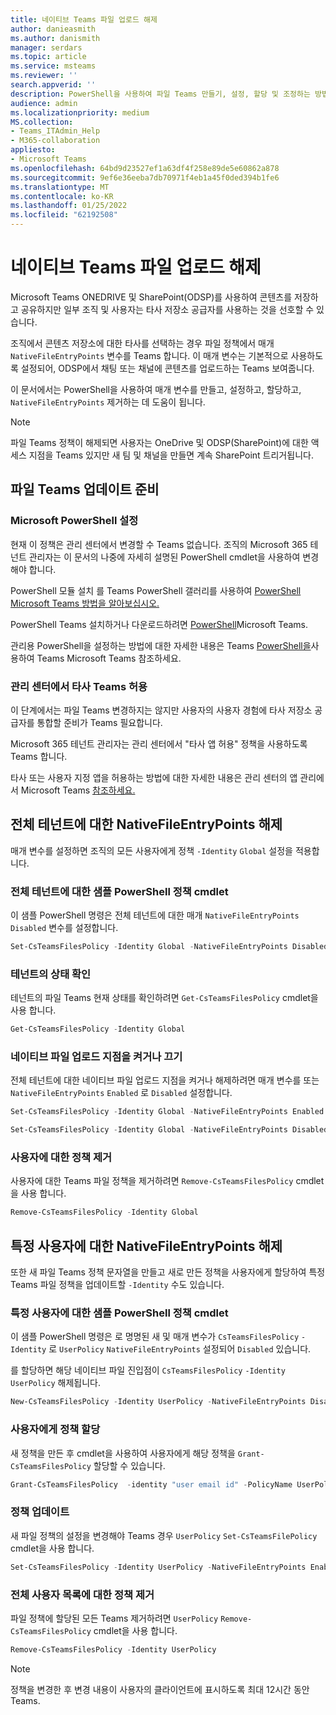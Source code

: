```yaml
---
title: 네이티브 Teams 파일 업로드 해제
author: danieasmith
ms.author: danismith
manager: serdars
ms.topic: article
ms.service: msteams
ms.reviewer: ''
search.appverid: ''
description: PowerShell을 사용하여 파일 Teams 만들기, 설정, 할당 및 조정하는 방법에 대해 자세히 알아보습니다.
audience: admin
ms.localizationpriority: medium
MS.collection:
- Teams_ITAdmin_Help
- M365-collaboration
appliesto:
- Microsoft Teams
ms.openlocfilehash: 64bd9d23527ef1a63df4f258e89de5e60862a878
ms.sourcegitcommit: 9ef6e36eeba7db70971f4eb1a45f0ded394b1fe6
ms.translationtype: MT
ms.contentlocale: ko-KR
ms.lasthandoff: 01/25/2022
ms.locfileid: "62192508"
---
```

# <a name="turn-off-teams-native-file-upload-policy"></a>네이티브 Teams 파일 업로드 해제

Microsoft Teams ONEDRIVE 및 SharePoint(ODSP)를 사용하여 콘텐츠를 저장하고 공유하지만 일부 조직 및 사용자는 타사 저장소 공급자를 사용하는 것을 선호할 수 있습니다.  

조직에서 콘텐츠 저장소에 대한 타사를 선택하는 경우 파일 정책에서 매개 ``NativeFileEntryPoints`` 변수를 Teams 합니다. 이 매개 변수는 기본적으로 사용하도록 설정되어, ODSP에서 채팅 또는 채널에 콘텐츠를 업로드하는 Teams 보여줍니다.

이 문서에서는 PowerShell을 사용하여 매개 변수를 만들고, 설정하고, 할당하고, ``NativeFileEntryPoints`` 제거하는 데 도움이 됩니다.

>[!NOTE]
>파일 Teams 정책이 해제되면 사용자는 OneDrive 및 ODSP(SharePoint)에 대한 액세스 지점을 Teams 있지만 새 팀 및 채널을 만들면 계속 SharePoint 트리거됩니다.

## <a name="prepare-to-update-the-teams-files-policy"></a>파일 Teams 업데이트 준비

### <a name="set-up-microsoft-powershell"></a>Microsoft PowerShell 설정

현재 이 정책은 관리 센터에서 변경할 수 Teams 없습니다. 조직의 Microsoft 365 테넌트 관리자는 이 문서의 나중에 자세히 설명된 PowerShell cmdlet을 사용하여 변경해야 합니다.

PowerShell 모듈 설치 를 Teams PowerShell 갤러리를 사용하여 [PowerShell Microsoft Teams 방법을 알아보십시오.](teams-powershell-install.md)

PowerShell Teams 설치하거나 다운로드하려면 [PowerShell](https://www.powershellgallery.com/packages/MicrosoftTeams/3.0.0)Microsoft Teams.

관리용 PowerShell을 설정하는 방법에 대한 자세한 내용은 Teams [PowerShell을](teams-powershell-managing-teams.md)사용하여 Teams Microsoft Teams 참조하세요.

### <a name="allow-third-party-apps-in-teams-admin-center"></a>관리 센터에서 타사 Teams 허용

이 단계에서는 파일 Teams 변경하지는 않지만 사용자의 사용자 경험에 타사 저장소 공급자를 통합할 준비가 Teams 필요합니다.

Microsoft 365 테넌트 관리자는 관리 센터에서 "타사 앱 허용" 정책을 사용하도록 Teams 합니다.

타사 또는 사용자 지정 앱을 허용하는 방법에 대한 자세한 내용은 관리 센터의 앱 관리에서 Microsoft Teams [참조하세요.](/microsoftteams/manage-apps#manage-org-wide-app-settings)

## <a name="turn-off-nativefileentrypoints-for-your-entire-tenant"></a>전체 테넌트에 대한 NativeFileEntryPoints 해제

매개 변수를 설정하면 조직의 모든 사용자에게 정책 ``-Identity`` ``Global`` 설정을 적용합니다.

### <a name="sample-powershell-policy-cmdlet-for-entire-tenant"></a>전체 테넌트에 대한 샘플 PowerShell 정책 cmdlet

이 샘플 PowerShell 명령은 전체 테넌트에 대한 매개 ``NativeFileEntryPoints`` ``Disabled`` 변수를 설정합니다.

```powershell
Set-CsTeamsFilesPolicy -Identity Global -NativeFileEntryPoints Disabled
```

### <a name="check-the-status-of-your-tenant"></a>테넌트의 상태 확인  

테넌트의 파일 Teams 현재 상태를 확인하려면 ``Get-CsTeamsFilesPolicy`` cmdlet을 사용 합니다.

```powershell
Get-CsTeamsFilesPolicy -Identity Global
```

### <a name="turn-on-or-turn-off-native-file-upload-point"></a>네이티브 파일 업로드 지점을 켜거나 끄기

전체 테넌트에 대한 네이티브 파일 업로드 지점을 켜거나 해제하려면 매개 변수를 또는 ``NativeFileEntryPoints`` ``Enabled`` 로 ``Disabled`` 설정합니다.

```powershell
Set-CsTeamsFilesPolicy -Identity Global -NativeFileEntryPoints Enabled
```

```powershell
Set-CsTeamsFilesPolicy -Identity Global -NativeFileEntryPoints Disabled
```

### <a name="remove-the-policy-for-your-users"></a>사용자에 대한 정책 제거

사용자에 대한 Teams 파일 정책을 제거하려면 ``Remove-CsTeamsFilesPolicy`` cmdlet을 사용 합니다.

```powershell
Remove-CsTeamsFilesPolicy -Identity Global
```

## <a name="turn-off-nativefileentrypoints-for-specific-users"></a>특정 사용자에 대한 NativeFileEntryPoints 해제

또한 새 파일 Teams 정책 문자열을 만들고 새로 만든 정책을 사용자에게 할당하여 특정 Teams 파일 정책을 업데이트할 ``-Identity`` 수도 있습니다.

### <a name="sample-powershell-policy-cmdlet-for-specific-users"></a>특정 사용자에 대한 샘플 PowerShell 정책 cmdlet

이 샘플 PowerShell 명령은 로 명명된 새 및 매개 변수가 ``CsTeamsFilesPolicy`` ``-Identity`` 로 ``UserPolicy`` ``NativeFileEntryPoints`` 설정되어 ``Disabled`` 있습니다.

를 할당하면 해당 네이티브 파일 진입점이 ``CsTeamsFilesPolicy`` ``-Identity UserPolicy`` 해제됩니다.

```powershell
New-CsTeamsFilesPolicy -Identity UserPolicy -NativeFileEntryPoints Disabled
```

### <a name="assign-a-policy-to-user"></a>사용자에게 정책 할당

새 정책을 만든 후 cmdlet을 사용하여 사용자에게 해당 정책을 ``Grant-CsTeamsFilesPolicy`` 할당할 수 있습니다.

```powershell
Grant-CsTeamsFilesPolicy  -identity "user email id" -PolicyName UserPolicy
```

### <a name="update-the-policy"></a>정책 업데이트

새 파일 정책의 설정을 변경해야 Teams 경우 ``UserPolicy`` ``Set-CsTeamsFilePolicy`` cmdlet을 사용 합니다.

```powershell
Set-CsTeamsFilesPolicy -Identity UserPolicy -NativeFileEntryPoints Enabled
```

### <a name="remove-the-policy-for-the-complete-list-of-users"></a>전체 사용자 목록에 대한 정책 제거

파일 정책에 할당된 모든 Teams 제거하려면 ``UserPolicy`` ``Remove-CsTeamsFilesPolicy`` cmdlet을 사용 합니다.

```powershell
Remove-CsTeamsFilesPolicy -Identity UserPolicy
```
>[!NOTE]
> 정책을 변경한 후 변경 내용이 사용자의 클라이언트에 표시하도록 최대 12시간 동안 Teams.
